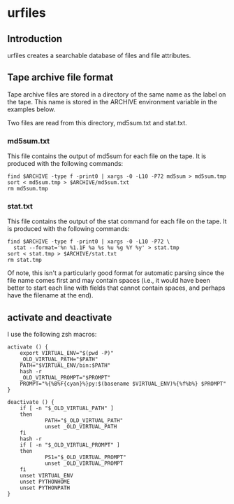 # urfiles

## Introduction

urfiles creates a searchable database of files and file attributes.

## Tape archive file format

Tape archive files are stored in a directory of the same name as the label on
the tape. This name is stored in the ARCHIVE environment variable in the
examples below.

Two files are read from this directory, md5sum.txt and stat.txt.

### md5sum.txt

This file contains the output of md5sum for each file on the tape. It is
produced with the following commands:

    find $ARCHIVE -type f -print0 | xargs -0 -L10 -P72 md5sum > md5sum.tmp
    sort < md5sum.tmp > $ARCHIVE/md5sum.txt
    rm md5sum.tmp

### stat.txt

This file contains the output of the stat command for each file on the
tape. It is produced with the following commands:

    find $ARCHIVE -type f -print0 | xargs -0 -L10 -P72 \
      stat --format='%n %1.1F %a %s %u %g %Y %y' > stat.tmp
    sort < stat.tmp > $ARCHIVE/stat.txt
    rm stat.tmp

Of note, this isn't a particularly good format for automatic parsing since the
file name comes first and may contain spaces (i.e., it would have been better
to start each line with fields that cannot contain spaces, and perhaps have
the filename at the end).

## activate and deactivate

I use the following zsh macros:

    activate () {
        export VIRTUAL_ENV="$(pwd -P)"
        _OLD_VIRTUAL_PATH="$PATH"
        PATH="$VIRTUAL_ENV/bin:$PATH"
        hash -r
        _OLD_VIRTUAL_PROMPT="$PROMPT"
        PROMPT="%{%B%F{cyan}%}py:$(basename $VIRTUAL_ENV)%{%f%b%} $PROMPT"
    }

    deactivate () {
        if [ -n "$_OLD_VIRTUAL_PATH" ]
        then
                PATH="$_OLD_VIRTUAL_PATH"
                unset _OLD_VIRTUAL_PATH
        fi
        hash -r
        if [ -n "$_OLD_VIRTUAL_PROMPT" ]
        then
                PS1="$_OLD_VIRTUAL_PROMPT"
                unset _OLD_VIRTUAL_PROMPT
        fi
        unset VIRTUAL_ENV
        unset PYTHONHOME
        unset PYTHONPATH
    }

